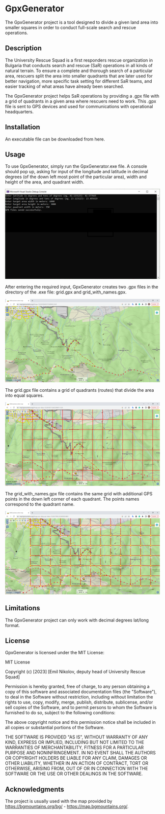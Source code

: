 # GpxGenerator

The GpxGenerator project is a tool designed to divide a given land area into smaller squares in order to conduct full-scale search and rescue operations.

## Description

The University Rescue Squad is a first responders rescue organization in Bulgaria that conducts search and rescue (SaR) operations in all kinds of natural terrain. To ensure a complete and thorough search of a particular area, rescuers split the area into smaller quadrants that are later used for better navigation, more specific task setting for different SaR teams, and easier tracking of what areas have already been searched.

The GpxGenerator project helps SaR operations by providing a .gpx file with a grid of quadrants in a given area where rescuers need to work. This .gpx file is sent to GPS devices and used for communications with operational headquarters.

## Installation

An executable file can be downloaded from here.

## Usage

To use GpxGenerator, simply run the GpxGenerator.exe file. A console should pop up, asking for input of the longitude and latitude in decimal degrees (of the down left most point of the particular area), width and height of the area, and quadrant width.

![Console](imgs/console.png)


After entering the required input, GpxGenerator creates two .gpx files in the directory of the .exe file: grid.gpx and grid_with_names.gpx.

![Map](imgs/map_snipped.png)


The grid.gpx file contains a grid of quadrants (routes) that divide the area into equal squares.

![Map with grid](imgs/map_snipped_with_grid.png)


The grid_with_names.gpx file contains the same grid with additional GPS points in the down left corner of each quadrant. The points names correspond to the quadrant name.

![Map with grid and quadrant names](imgs/map_snipped_with_grid_and_names.png)

## Limitations

The GpxGenerator project can only work with decimal degrees lat/long format.

## License

GpxGenerator is licensed under the MIT License:

MIT License

Copyright (c) [2023] [Emil Nikolov, deputy head of University Rescue Squad]

Permission is hereby granted, free of charge, to any person obtaining a copy
of this software and associated documentation files (the "Software"), to deal
in the Software without restriction, including without limitation the rights
to use, copy, modify, merge, publish, distribute, sublicense, and/or sell
copies of the Software, and to permit persons to whom the Software is
furnished to do so, subject to the following conditions:

The above copyright notice and this permission notice shall be included in
all copies or substantial portions of the Software.

THE SOFTWARE IS PROVIDED "AS IS", WITHOUT WARRANTY OF ANY KIND, EXPRESS OR
IMPLIED, INCLUDING BUT NOT LIMITED TO THE WARRANTIES OF MERCHANTABILITY,
FITNESS FOR A PARTICULAR PURPOSE AND NONINFRINGEMENT. IN NO EVENT SHALL THE
AUTHORS OR COPYRIGHT HOLDERS BE LIABLE FOR ANY CLAIM, DAMAGES OR OTHER
LIABILITY, WHETHER IN AN ACTION OF CONTRACT, TORT OR OTHERWISE, ARISING FROM,
OUT OF OR IN CONNECTION WITH THE SOFTWARE OR THE USE OR OTHER DEALINGS IN
THE SOFTWARE.

## Acknowledgments

The project is usually used with the map provided by 
https://bgmountains.org/bg/ - https://map.bgmountains.org/.